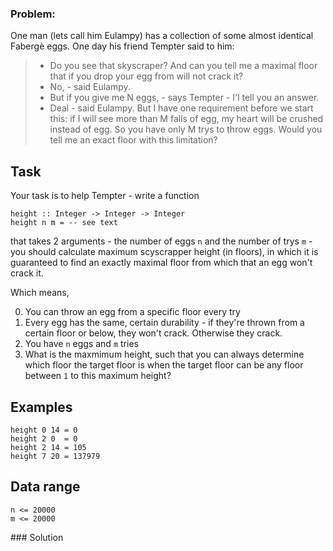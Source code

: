 ### Problem:
<p>One man (lets call him Eulampy) has a collection of some almost identical Faberg&#xE8; eggs. One day his friend Tempter said to him:</p>
<blockquote>
<ul>
<li>Do you see that skyscraper? And can you tell me a maximal floor that if you drop your egg from will not crack it?</li>
<li>No, - said Eulampy.</li>
<li>But if you give me N eggs, - says Tempter - I&apos;l tell you an answer.</li>
<li>Deal - said Eulampy. But I have one requirement before we start this: if I will see more than M falls of egg, my heart will be crushed instead of egg. So you have only M trys to throw eggs. Would you tell me an exact floor with this limitation?</li>
</ul>
</blockquote>
<h2 id="task">Task</h2>
<p>Your task is to help Tempter - write a function</p>
<pre><code class="language-haskell"><span class="hljs-title">height</span> :: <span class="hljs-type">Integer</span> -&gt; <span class="hljs-type">Integer</span> -&gt; <span class="hljs-type">Integer</span>
<span class="hljs-title">height</span> n m = <span class="hljs-comment">-- see text</span></code></pre>
<p>that takes 2 arguments - the number of eggs <code>n</code> and the number of trys <code>m</code> - you should calculate maximum scyscrapper height (in floors), in which it is guaranteed to find an exactly maximal floor from which that an egg won&apos;t crack it.</p>
<p>Which means,</p>
<ol start="0">
<li>You can throw an egg from a specific floor every try</li>
<li>Every egg has the same, certain durability - if they&apos;re thrown from a certain floor or below, they won&apos;t crack. Otherwise they crack.</li>
<li>You have <code>n</code> eggs and <code>m</code> tries</li>
<li>What is the maxmimum height, such that you can always determine which floor the target floor is when the target floor can be any floor between <code>1</code> to this maximum height?</li>
</ol>
<h2 id="examples">Examples</h2>
<pre><code>height 0 14 = 0
height 2 0  = 0
height 2 14 = 105
height 7 20 = 137979</code></pre><h2 id="data-range">Data range</h2>
<pre><code>n &lt;= 20000
m &lt;= 20000</code></pre>
### Solution